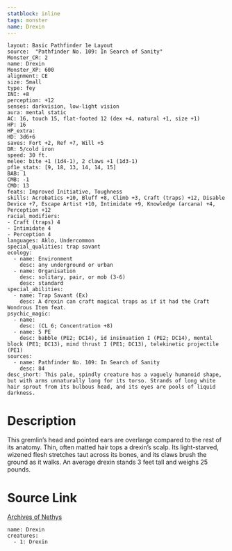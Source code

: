 ```yaml
---
statblock: inline
tags: monster
name: Drexin
---
```

```statblock
layout: Basic Pathfinder 1e Layout
source:  "Pathfinder No. 109: In Search of Sanity"
Monster_CR: 2
name: Drexin
Monster_XP: 600
alignment: CE
size: Small
type: fey
INI: +8
perception: +12
senses: darkvision, low-light vision
aura: mental static
AC: 16, touch 15, flat-footed 12 (dex +4, natural +1, size +1)
HP: 16
HP_extra: 
HD: 3d6+6
saves: Fort +2, Ref +7, Will +5
DR: 5/cold iron
speed: 30 ft.
melee: bite +1 (1d4-1), 2 claws +1 (1d3-1)
pf1e_stats: [9, 18, 13, 14, 14, 15]
BAB: 1
CMB: -1
CMD: 13
feats: Improved Initiative, Toughness
skills: Acrobatics +10, Bluff +8, Climb +3, Craft (traps) +12, Disable Device +7, Escape Artist +10, Intimidate +9, Knowledge (arcana) +4, Perception +12
racial_modifiers:
- Craft (traps) 4
- Intimidate 4
- Perception 4
languages: Aklo, Undercommon
special_qualities: trap savant
ecology:
  - name: Environment
    desc: any underground or urban
  - name: Organisation
    desc: solitary, pair, or mob (3-6)
    desc: standard
special_abilities:
  - name: Trap Savant (Ex)
    desc: A drexin can craft magical traps as if it had the Craft Wondrous Item feat.
psychic_magic:
  - name:
    desc: (CL 6; Concentration +8)
  - name: 5 PE
    desc: babble (PE2; DC14), id insinuation I (PE2; DC14), mental block (PE1; DC13), mind thrust I (PE1; DC13), telekinetic projectile (PE1)
sources:
  - name: Pathfinder No. 109: In Search of Sanity
    desc: 84
desc_short: This pale, spindly creature has a vaguely humanoid shape, but with arms unnaturally long for its torso. Strands of long white hair sprout from its bulbous head, and its eyes are pools of liquid darkness.
```
# Description
This gremlin’s head and pointed ears are overlarge compared to the rest of its anatomy. Thin, often matted hair tops a drexin’s scalp. Its light-starved, wizened flesh stretches taut across its bones, and its claws brush the ground as it walks. An average drexin stands 3 feet tall and weighs 25 pounds.
# Source Link
[Archives of Nethys](https://aonprd.com/MonsterDisplay.aspx?ItemName=Drexin)
```encounter-table
name: Drexin
creatures:
  - 1: Drexin
```
